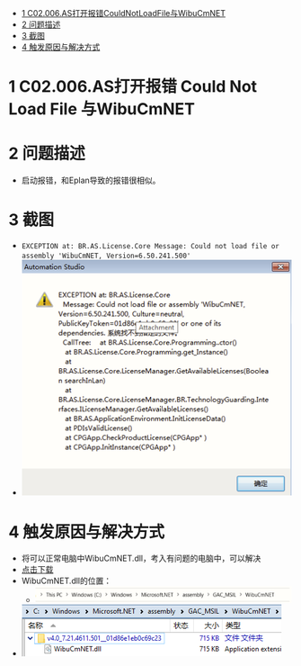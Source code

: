 - [1 C02.006.AS打开报错CouldNotLoadFile与WibuCmNET](#_1-c02006as%E6%89%93%E5%BC%80%E6%8A%A5%E9%94%99couldnotloadfile%E4%B8%8Ewibucmnet)
- [2 问题描述](#_2-%E9%97%AE%E9%A2%98%E6%8F%8F%E8%BF%B0)
- [3 截图](#_3-%E6%88%AA%E5%9B%BE)
- [4 触发原因与解决方式](#_4-%E8%A7%A6%E5%8F%91%E5%8E%9F%E5%9B%A0%E4%B8%8E%E8%A7%A3%E5%86%B3%E6%96%B9%E5%BC%8F)

# 1 C02.006.AS打开报错 Could Not Load File 与WibuCmNET

# 2 问题描述

- 启动报错，和Eplan导致的报错很相似。

# 3 截图

- `EXCEPTION at: BR.AS.License.Core Message: Could not load file or assembly 'WibuCmNET, Version=6.50.241.500'`
- ![Img](./FILES/006AS打开报错CouldNotLoadFile与WibuCmNET.md/img-20220713155410.png)

# 4 触发原因与解决方式

- 将可以正常电脑中WibuCmNET.dll，考入有问题的电脑中，可以解决
- [点击下载](/C02_AS软件注册与安装问题/FILES/006AS打开报错CouldNotLoadFile与WibuCmNET/v4.0_7.21.4611.501__01d86e1eb0c69c23.zip ':ignore')
- WibuCmNET.dll的位置：
    - ![Img](./FILES/006AS打开报错CouldNotLoadFile与WibuCmNET.md/img-20220713155451.png)
- ![](FILES/006AS打开报错CouldNotLoadFile与WibuCmNET/image-20240728162332252.png)
